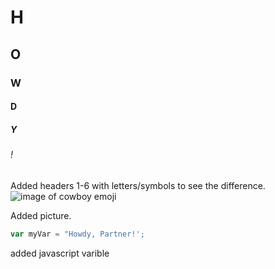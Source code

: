 # H
## O
### W
#### D
##### Y
###### !
Added headers 1-6 with letters/symbols to see the difference.
![image of cowboy emoji](https://github.com/Drippin101/skills-communicate-using-markdown/assets/143025461/66435351-894d-4e84-8493-fde4d3d95fa7)

Added picture.
``` javascript
var myVar = "Howdy, Partner!';
```
added javascript varible
